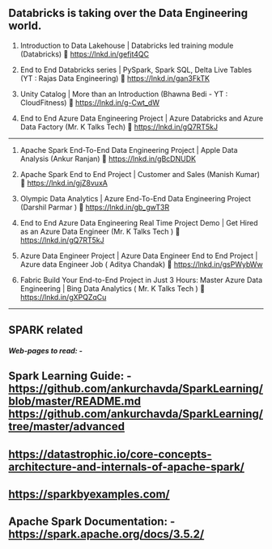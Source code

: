 ## Databricks is taking over the Data Engineering world. 
1. Introduction to Data Lakehouse | Databricks led training module
(Databricks)
🔗 https://lnkd.in/gefjt4QC

2. End to End Databricks series | PySpark, Spark SQL, Delta Live Tables
(YT : Rajas Data Engineering)
🔗 https://lnkd.in/gan3FkTK

3. Unity Catalog | More than an Introduction 
(Bhawna Bedi - YT : CloudFitness)
🔗 https://lnkd.in/g-Cwt_dW

4. End to End Azure Data Engineering Project | Azure Databricks and Azure Data Factory 
(Mr. K Talks Tech)
🔗 https://lnkd.in/gQ7RT5kJ
-----------------------------------------------------------
1. Apache Spark End-To-End Data Engineering Project | Apple Data Analysis
(Ankur Ranjan)
🔗 https://lnkd.in/gBcDNUDK

2. Apache Spark End to End Project | Customer and Sales 
(Manish Kumar)
🔗 https://lnkd.in/gjZ8vuxA

3. Olympic Data Analytics | Azure End-To-End Data Engineering Project (Darshil Parmar )
🔗 https://lnkd.in/gb_gwT3R

4. End to End Azure Data Engineering Real Time Project Demo | Get Hired as an Azure Data Engineer (Mr. K Talks Tech )
🔗 https://lnkd.in/gQ7RT5kJ

5. Azure Data Engineer Project | Azure Data Engineer End to End Project | Azure data Engineer Job ( Aditya Chandak)
🔗 https://lnkd.in/gsPWybWw

6. Fabric Build Your End-to-End Project in Just 3 Hours: Master Azure Data Engineering | Bing Data Analytics ( Mr. K Talks Tech )
🔗 https://lnkd.in/gXPQZqCu 
------------------------------------------------------------------------------------

## SPARK related
##### Web-pages to read: - 
Spark Learning Guide: -
https://github.com/ankurchavda/SparkLearning/blob/master/README.md
https://github.com/ankurchavda/SparkLearning/tree/master/advanced
---------------------------------------------
https://datastrophic.io/core-concepts-architecture-and-internals-of-apache-spark/
----------------------------------------------
https://sparkbyexamples.com/
----------------------------------------------
Apache Spark Documentation: - 
https://spark.apache.org/docs/3.5.2/
----------------------------------------------

